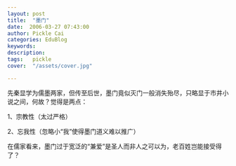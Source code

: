 ```yaml
---
layout: post  
title:  "墨门"
date:  2006-03-27 07:43:00
author: Pickle Cai  
categories: EduBlog  
keywords: 
description:   
tags:	pickle   
cover:  "/assets/cover.jpg"  

---
```


先秦显学为儒墨两家，但传至后世，墨门竟似灭门一般消失殆尽，只略显于市井小说之间，何故？觉得是两点：



1、宗教性（太过严格）



2、忘我性（忽略小“我”使得墨门道义难以推广）



在儒家看来，墨门过于宽泛的“兼爱”是圣人而非人之可以为，老百姓岂能接受得了？



		    
